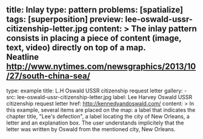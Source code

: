 title: Inlay
type: pattern
problems: [spatialize]
tags: [superposition]
preview: lee-oswald-ussr-citizenship-letter.jpg
content: >
    The inlay pattern consists in placing a piece of content (image, text, video) directly on top of a map.  
    Neatline
    http://www.nytimes.com/newsgraphics/2013/10/27/south-china-sea/
---
type: example
title: L.H Oswald USSR citizenship request letter
gallery: 
    - src: lee-oswald-ussr-citizenship-letter.jpg
      label: Lee Harvey Oswald USSR citizenship request letter 
      href: http://kennedyandoswald.com/
content: >
    In this example, several items are placed on the map: a label that indicates the chapter title, "Lee's defection", a label locating the city of New Orleans, a letter and an explanation box. The user understands implicitely that the letter was written by Oswald from the mentioned city, New Orleans.



